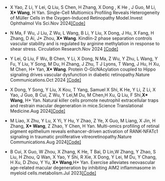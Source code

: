 - X Yao, Z Li, Y Lei, Q Liu, S Chen, H Zhang, X Dong , K He , J Guo, M Li,<strong> X* Wang</strong>, H Yan. Single-Cell Multiomics Profiling Reveals Heterogeneity of Müller Cells in the Oxygen-Induced Retinopathy Model.Invest Ophthalmol Vis Sci.Nov 2024[[Code]](https://iovs.arvojournals.org/article.aspx?articleid=2802203)

- N Ma, F Wu, J Liu, Z Wu, L Wang, B Li, Y Liu, X Dong, J Hu, X Fang, H Zhang, D Ai, J* Zhou, <strong>X* Wang</strong>. Kindlin-2 phase separation controls vascular stability and is regulated by arginine methylation in response to shear stress. Circulation Research.Nov 2024 [[Code]](https://www.ahajournals.org/doi/10.1161/CIRCRESAHA.124.324773)

- Y Lei, Q Liu, F Wu, B Chen, Y Li, X Dong, N Ma, Z Wu, Y Zhu, L Wang, Y Fu, Y Liu, Y Song, M Du, H Zhang, J Zhu, T J Lyons, T Wang, J Hu, H Xu, M Chen, H* Yan, <strong>X* Wang</strong>. Protein O-GlcNAcylation coupled to Hippo signaling drives vascular dysfunction in diabetic retinopathy.Nature Communications.Oct 2024 [[Code]](https://www.nature.com/articles/s41467-024-53601-x)

- X Dong, Y Song, Y Liu, X Kou, T Yang, Samuel X Shi, K He, Y Li, Z Li, X Yao, J Guo, B Cui, Z Wu, Y Lei,M Du, M Chen,H Xu, Q Liu, F Shi,<strong>X* Wang</strong>, H* Yan. Natural killer cells promote neutrophil extracellular traps and restrain macular degeneration in mice.Science Translational Medicine.Aug 2024[[Code]](https://www.science.org/doi/10.1126/scitranslmed.adi6626?url_ver=Z39.88-2003&rfr_id=ori:rid:crossref.org&rfr_dat=cr_pub%20%200pubmed)

- M Liao, X Zhu, Y Lu, X Yi, Y Hu, Y Zhao, Z Ye, X Guo, M Liang, X Jin, H Zhang, <strong>X* Wang</strong>, Z Zhao, Y Chen, H Yan. Multi-omics profiling of retinal pigment epithelium reveals enhancer-driven activation of RANK-NFATc1 signaling in traumatic proliferative vitreoretinopathy.Nature Communications.Aug 2024[[Code]](https://www.nature.com/articles/s41467-024-51624-y)

- B Cui, X Guo, W Zhou, X Zhang, K He, T Bai, D Lin,W Zhang, Y Zhao, S Liu, H Zhou, Q Wan, X Yao, Y Shi, R Xie, X Dong, Y Lei, M Du, Y Chang, H Xu, D Zhou, Y Yu, <strong>X* Wang</strong>,H* Yan. Exercise alleviates neovascular age-related macular degeneration by inhibiting AIM2 inflammasome in myeloid cells.metabolism.Jul 2023[[Code]](https://www.metabolismjournal.com/article/S0026-0495(23)00187-7/fulltext)